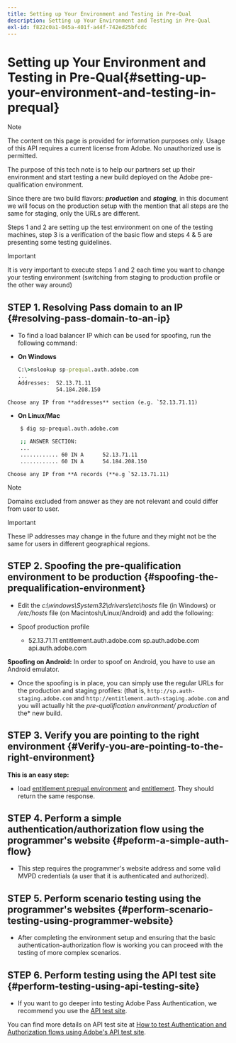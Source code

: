 ```yaml
---
title: Setting up Your Environment and Testing in Pre-Qual
description: Setting up Your Environment and Testing in Pre-Qual
exl-id: f822c0a1-045a-401f-a44f-742ed25bfcdc
---
```

# Setting up Your Environment and Testing in Pre-Qual{#setting-up-your-environment-and-testing-in-prequal}

>[!NOTE]
>
>The content on this page is provided for information purposes only. Usage of this API requires a current license from Adobe. No unauthorized use is permitted.

The purpose of this tech note is to help our partners set up their environment and start testing a new build deployed on the Adobe pre-qualification environment.

Since there are two build flavors: ***production*** and ***staging***, in this document we will focus on the production setup with the mention that all steps are the same for staging, only the URLs are different.

Steps 1 and 2 are setting up the test environment on one of the testing machines, step 3 is a verification of the basic flow and steps 4 & 5 are presenting some testing guidelines.

>[!IMPORTANT] 
>
> It is very important to execute steps 1 and 2 each time you want to change your testing environment (switching from staging to production profile or the other way around)
 

## STEP 1. Resolving Pass domain to an IP {#resolving-pass-domain-to-an-ip}

* To find a load balancer IP which can be used for spoofing, run the following command:

* **On Windows**

  ```cmd
  C:\>nslookup sp-prequal.auth.adobe.com
  ...
  Addresses:  52.13.71.11
              54.184.208.150
  ```

```Choose any IP from **addresses** section (e.g. `52.13.71.11)```

* **On Linux/Mac**

```sh
    $ dig sp-prequal.auth.adobe.com
    
    ;; ANSWER SECTION:
    ...
    ............ 60 IN A      52.13.71.11
    ............ 60 IN A      54.184.208.150
```    

```Choose any IP from **A records (**e.g `52.13.71.11)```

>[!NOTE] 
>
>Domains excluded from answer as they are not relevant and could differ from user to user.

>[!IMPORTANT] 
>
> These IP addresses may change in the future and they might not be the same for users in different geographical regions.


## STEP 2.  Spoofing the pre-qualification environment to be production {#spoofing-the-prequalification-environment}

* Edit the *c:\\windows\\System32\\drivers\\etc\\hosts* file (in Windows) or */etc/hosts* file (on Macintosh/Linux/Android) and add the following:
  
* Spoof production profile    
    * 52.13.71.11 entitlement.auth.adobe.com sp.auth.adobe.com api.auth.adobe.com

**Spoofing on Android:** In order to spoof on Android, you have to use an Android emulator.

* Once the spoofing is in place, you can simply use the regular URLs for the production and staging profiles: (that is, `http://sp.auth-staging.adobe.com` and `http://entitlement.auth-staging.adobe.com` and you will actually hit the *pre-qualification environment/ production* of the* new build.


## STEP 3.  Verify you are pointing to the right environment {#Verify-you-are-pointing-to-the-right-environment}

**This is an easy step:** 

* load [entitlement prequal environment](https://entitlement-prequal.auth.adobe.com/environment.html) and [entitlement](https://entitlement.auth.adobe.com/environment.html). They should return the same response.  


## STEP 4.  Perform a simple authentication/authorization flow using the programmer's website {#peform-a-simple-auth-flow}

* This step requires the programmer's website address and some valid MVPD credentials (a user that it is authenticated and authorized).

## STEP 5.  Perform scenario testing using the programmer's websites {#perform-scenario-testing-using-programmer-website}

* After completing the environment setup and ensuring that the basic authentication-authorization flow is working you can proceed with the testing of more complex scenarios.


## STEP 6.  Perform testing using the API test site {#perform-testing-using-api-testing-site}

* If you want to go deeper into testing Adobe Pass Authentication, we recommend you use the [API test site](http://entitlement-prequal.auth.adobe.com/apitest/api.html).

You can find more details on API test site at [How to test Authentication and Authorization flows using Adobe's API test site](/help/authentication/notes-technical/test-authn-authz-flows-using-adobes-api-test-site.md).
